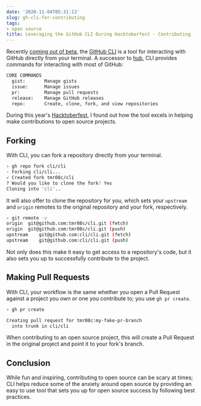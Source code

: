 ```yaml
---
date: '2020-11-04T05:31:13'
slug: gh-cli-for-contributing
tags:
- open source
title: Leveraging the GitHub CLI During Hacktoberfest - Contributing
---
```


Recently [coming out of beta](https://github.blog/2020-09-17-github-cli-1-0-is-now-available/), the [GitHub CLI](https://github.com/cli/cli) is a tool for interacting with GitHub directly from your terminal. A successor to [hub](https://github.com/github/hub), CLI provides commands for interacting with most of GitHub:

```bash
CORE COMMANDS
  gist:       Manage gists
  issue:      Manage issues
  pr:         Manage pull requests
  release:    Manage GitHub releases
  repo:       Create, clone, fork, and view repositories
```

During this year's [Hacktoberfest](https://hacktoberfest.digitalocean.com/), I found out how the tool excels in helping make contributions to open source projects.

## Forking

With CLI, you can fork a repository directly from your terminal.

```bash
› gh repo fork cli/cli
- Forking cli/cli...
✓ Created fork tmr08c/cli
? Would you like to clone the fork? Yes
Cloning into 'cli'..
```

 It will also offer to clone the repository for you, which sets your `upstream` and `origin` remotes to the original repository and your fork, respectively.

```bash
› git remote -v
origin	git@github.com:tmr08c/cli.git (fetch)
origin	git@github.com:tmr08c/cli.git (push)
upstream	git@github.com:cli/cli.git (fetch)
upstream	git@github.com:cli/cli.git (push)
```

Not only does this make it easy to get access to a repository's code, but it also sets you up to successfully contribute to the project.

## Making Pull Requests

With CLI, your workflow is the same whether you open a Pull Request against a project you own or one you contribute to; you use `gh pr create`.

```bash
› gh pr create

Creating pull request for tmr08c:my-fake-pr-branch
  into trunk in cli/cli
```

When contributing to an open source project, this will create a Pull Request in the original project and point it to your fork's branch.

## Conclusion

While fun and inspiring, contributing to open source can be scary at times; CLI helps reduce some of the anxiety around open source by providing an easy to use tool that sets you up for open source success by following best practices.
